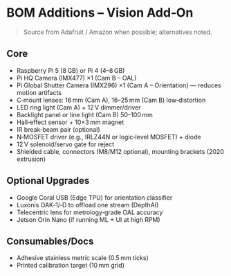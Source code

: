 # BOM Additions – Vision Add‑On

> Source from Adafruit / Amazon when possible; alternatives noted.

## Core
- Raspberry Pi 5 (8 GB) or Pi 4 (4–8 GB)
- Pi HQ Camera (IMX477) ×1 (Cam B – OAL)
- Pi Global Shutter Camera (IMX296) ×1 (Cam A – Orientation) — reduces motion artifacts
- C‑mount lenses: 16 mm (Cam A), 16–25 mm (Cam B) low‑distortion
- LED ring light (Cam A) + 12 V dimmer/driver
- Backlight panel or line light (Cam B) 50–100 mm
- Hall‑effect sensor + 10×3 mm magnet
- IR break‑beam pair (optional)
- N‑MOSFET driver (e.g., IRLZ44N or logic‑level MOSFET) + diode
- 12 V solenoid/servo gate for reject
- Shielded cable, connectors (M8/M12 optional), mounting brackets (2020 extrusion)

## Optional Upgrades
- Google Coral USB (Edge TPU) for orientation classifier
- Luxonis OAK‑1/‑D to offload one stream (DepthAI)
- Telecentric lens for metrology‑grade OAL accuracy
- Jetson Orin Nano (if running ML + UI at high RPM)

## Consumables/Docs
- Adhesive stainless metric scale (0.5 mm ticks)
- Printed calibration target (10 mm grid)
